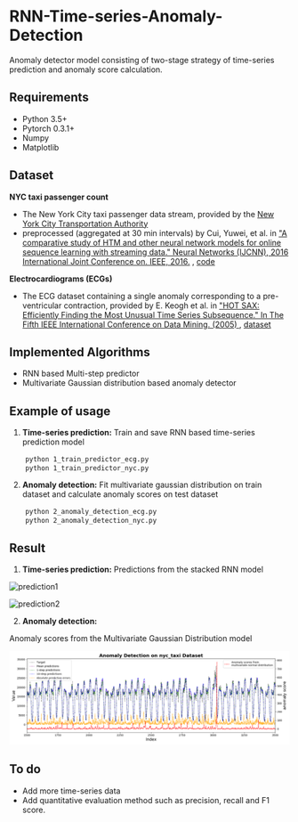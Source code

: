 # RNN-Time-series-Anomaly-Detection
Anomaly detector model consisting of two-stage strategy of time-series prediction and anomaly score calculation.


## Requirements
* Python 3.5+
* Pytorch 0.3.1+
* Numpy
* Matplotlib

## Dataset
__NYC taxi passenger count__
 * The New York City taxi passenger data stream, provided by the [New
York City Transportation Authority](http://www.nyc.gov/html/tlc/html/about/trip_record_data.shtml )
 * preprocessed (aggregated at 30 min intervals) by Cui, Yuwei, et al. in ["A comparative study of HTM and other neural network models for online sequence learning with streaming data." Neural Networks (IJCNN), 2016 International Joint Conference on. IEEE, 2016.](http://ieeexplore.ieee.org/abstract/document/7727380/)
  , [code](https://github.com/numenta/htmresearch/tree/master/projects/sequence_prediction)

__Electrocardiograms (ECGs)__
 * The ECG dataset containing a single anomaly corresponding to a pre-ventricular contraction, provided by E. Keogh et al. in
["HOT SAX: Efficiently Finding the Most Unusual Time Series Subsequence." In The Fifth IEEE International Conference on Data Mining. (2005)
](http://ieeexplore.ieee.org/abstract/document/1565683/)
  , [dataset](http://www.cs.ucr.edu/~eamonn/discords/)

## Implemented Algorithms
* RNN based Multi-step predictor
* Multivariate Gaussian distribution based anomaly detector

## Example of usage
1. __Time-series prediction:__
Train and save RNN based time-series prediction model
```
    python 1_train_predictor_ecg.py
    python 1_train_predictor_nyc.py
```
2. __Anomaly detection:__
Fit multivariate gaussian distribution on train dataset and
calculate anomaly scores on test dataset
```
    python 2_anomaly_detection_ecg.py
    python 2_anomaly_detection_nyc.py
```
## Result
1. __Time-series prediction:__
Predictions from the stacked RNN model

![prediction1](./fig/prediction_nyc_taxi.gif)


![prediction2](./fig/prediction_ecg.gif)

2. __Anomaly detection:__

Anomaly scores from the Multivariate Gaussian Distribution model

![scores1](./fig/scores_nyc_taxi.png)

## To do
* Add more time-series data
* Add quantitative evaluation method such as precision, recall and F1 score.


